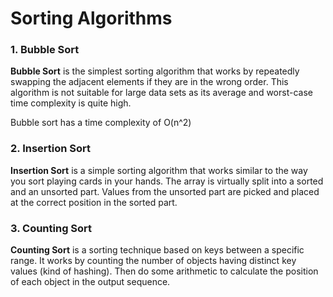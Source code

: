 <h1>Sorting Algorithms</h1>

<h3>1. Bubble Sort</h3>
<p><b>Bubble Sort</b> is the simplest sorting algorithm that works by repeatedly swapping the 
adjacent elements if they are in the wrong order. This algorithm is not suitable for 
large data sets as its average and worst-case time complexity is quite high.

<p>Bubble sort has a time complexity of O(n^2)</p>

<h3>2. Insertion Sort</h3>
<p><b>Insertion Sort</b> is a simple sorting algorithm that works similar to the way you sort playing 
cards in your hands. The array is virtually split into a sorted and an unsorted part. Values 
from the unsorted part are picked and placed at the correct position in the sorted part.</p>

<h3>3. Counting Sort</h3>
<p><b>Counting Sort</b> is a sorting technique based on keys between a specific range. It works by counting 
the number of objects having distinct key values (kind of hashing). Then do some arithmetic to calculate 
the position of each object in the output sequence.</p>

